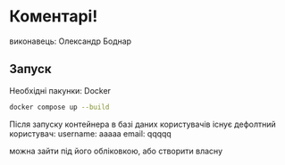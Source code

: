 # Коментарі!

виконавець:
Олександр Боднар

## Запуск

Необхідні пакунки:
Docker

```bash
docker compose up --build
```

Після запуску контейнера в базі даних користувачів існує дефолтний користувач:
username: aaaaa
email: qqqqq

можна зайти під його обліковкою, або створити власну
